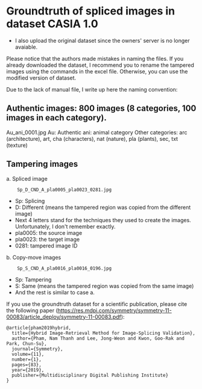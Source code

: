 # Groundtruth of spliced images in dataset CASIA 1.0

* I also upload the original dataset since the owners' server is no longer avaiable.

Please notice that the authors made mistakes in naming the files. 
If you already downloaded the dataset, I recommend you to rename the tampered images using the commands in the excel file. 
Otherwise, you can use the modified version of dataset. 

Due to the lack of manual file, I write up here the naming convention:

## Authentic images: 800 images (8 categories, 100 images in each category).

Au_ani_0001.jpg
Au: Authentic
ani: animal category
Other categories: arc (architecture), art, cha (characters), nat (nature), pla (plants), sec, txt (texture)

## Tampering images

a. Spliced image

        Sp_D_CND_A_pla0005_pla0023_0281.jpg
* Sp: Splicing
* D: Different (means the tampered region was copied from the different image)
* Next 4 letters stand for the techniques they used to create the images. Unfortunately, I don't remember exactly.
* pla0005: the source image
* pla0023: the target image
* 0281: tampered image ID

b. Copy-move images

        Sp_S_CND_A_pla0016_pla0016_0196.jpg
* Sp: Tampering
* S: Same (means the tampered region was copied from the same image)
* And the rest is similar to case a.

If you use the groundtruth dataset for a scientific publication, please cite the following paper (https://res.mdpi.com/symmetry/symmetry-11-00083/article_deploy/symmetry-11-00083.pdf):

    @article{pham2019hybrid,
      title={Hybrid Image-Retrieval Method for Image-Splicing Validation},
      author={Pham, Nam Thanh and Lee, Jong-Weon and Kwon, Goo-Rak and Park, Chun-Su},
      journal={Symmetry},
      volume={11},
      number={1},
      pages={83},
      year={2019},
      publisher={Multidisciplinary Digital Publishing Institute}
    }
